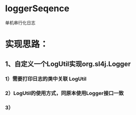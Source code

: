 # loggerSeqence
单机串行化日志
# 实现思路：
## 1、自定义一个LogUtil实现org.sl4j.Logger
### 1）需要打印日志的类中关联 LogUtil
### 2）LogUtil的使用方式，同原本使用Logger接口一致
### 3）

